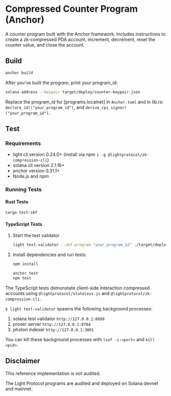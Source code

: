 # Compressed Counter Program (Anchor)

A counter program built with the Anchor framework. Includes instructions to create a zk-compressed PDA account, increment, decrement, reset the counter value, and close the account.

## Build

```bash
anchor build
```

After you've built the program, print your program_id:

```bash
solana address --keypair target/deploy/counter-keypair.json
```

Replace the program_id for [programs.localnet] in `Anchor.toml` and in lib.rs:
`declare_id!("your_program_id")`, and `derive_cpi_signer!("your_program_id")`.

## Test

### Requirements

- light cli version 0.24.0+ (install via npm `i -g @lightprotocol/zk-compression-cli`)
- solana cli version 2.1.16+
- anchor version 0.31.1+
- Node.js and npm

### Running Tests

#### Rust Tests

```bash
cargo test-sbf
```

#### TypeScript Tests

1. Start the test validator

   ```bash
   light test-validator --sbf-program "your_program_id" ./target/deploy/counter.so
   ```

2. Install dependencies and run tests:

   ```bash
   npm install

   anchor test
   npm test
   ```

The TypeScript tests demonstate client-side interaction compressed accounts using `@lightprotocol/stateless.js` and `@lightprotocol/zk-compression-cli`.

`$ light test-validator` spawns the following background processes:

1. solana test validator `http://127.0.0.1:8899`
2. prover server `http://127.0.0.1:8784`
3. photon indexer `http://127.0.0.1:3001`

You can kill these background processes with `lsof -i:<port>` and `kill <pid>`.

## Disclaimer

This reference implementation is not audited.

The Light Protocol programs are audited and deployed on Solana devnet and mainnet.

